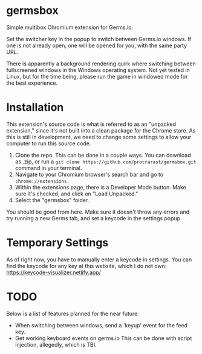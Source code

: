 # germsbox
Simple multibox Chromium extension for Germs.io.

Set the switcher key in the popup to switch between Germs.io windows. If one is not already open, one will be opened for you, with the same party URL.

There is apparently a background rendering quirk where switching between fullscreened windows in the Windows operating system. Not yet tested in Linux, but for the time being, please run the game in windowed mode for the best experience.


# Installation
This extension's source code is what is referred to as an "unpacked extension," since it's not built into a clean package for the Chrome store. As this is still in development, we need to change some settings to allow your computer to run this source code.
1. Clone the repo.
This can be done in a couple ways. You can download as .zip, or run a `git clone https://github.com/procrarast/germsbox.git` command in your terminal.
2. Navigate to your Chromium browser's search bar and go to `chrome://extensions.`
3. Within the extensions page, there is a Developer Mode button. Make sure it's checked, and click on "Load Unpacked."
4. Select the "germsbox" folder.
 
You should be good from here. Make sure it doesn't throw any errors and try running a new Germs tab, and set a keycode in the settings popup.

# Temporary Settings
As of right now, you have to manually enter a keycode in settings. You can find the keycode for any key at this website, which I do not own:
https://keycode-visualizer.netlify.app/

# TODO
Below is a list of features planned for the near future. 
- When switching between windows, send a 'keyup' event for the feed key.
- Get working keyboard events on germs.io
This can be done with script injection, allegedly, which is TBI.
